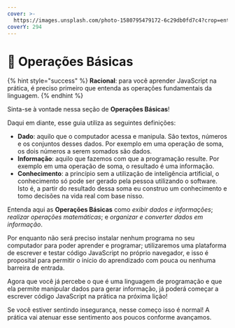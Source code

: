 ```yaml
---
cover: >-
  https://images.unsplash.com/photo-1580795479172-6c29db0fd7c4?crop=entropy&cs=srgb&fm=jpg&ixid=M3wxOTcwMjR8MHwxfHNlYXJjaHwxMHx8b3BlcmF0aW9uc3xlbnwwfHx8fDE2ODkwMDMxMTZ8MA&ixlib=rb-4.0.3&q=85
coverY: 294
---
```


# 👶 Operações Básicas

{% hint style="success" %}
**Racional**: para você aprender JavaScript na prática, é preciso primeiro que entenda as operações fundamentais da linguagem.
{% endhint %}

Sinta-se à vontade nessa seção de **Operações Básicas**!

Daqui em diante, esse guia utiliza as seguintes definições:

* **Dado**: aquilo que o computador acessa e manipula. São textos, números e os conjuntos desses dados. Por exemplo em uma operação de soma, os dois números a serem somados são dados.
* **Informação**: aquilo que fazemos com que a programação resulte. Por exemplo em uma operação de soma, o resultado é uma informação.
* **Conhecimento**: a princípio sem a utilização de inteligência artificial, o conhecimento só pode ser gerado pela pessoa utilizando o software. Isto é, a partir do resultado dessa soma eu construo um conhecimento e tomo decisões na vida real com base nisso.

Entenda aqui as **Operações Básicas** como _exibir dados e informações_; _realizar operações matemáticas_; e _organizar e converter dados em informação_.

Por enquanto não será preciso instalar nenhum programa no seu computador para poder aprender e programar; utilizaremos uma plataforma de escrever e testar código JavaScript no próprio navegador, e isso é proposital para permitir o início do aprendizado com pouca ou nenhuma barreira de entrada.

Agora que você já percebe o que é uma linguagem de programação e que ela permite manipular dados para gerar informação, já poderá começar a escrever código JavaScript na prática na próxima lição!

Se você estiver sentindo insegurança, nesse começo isso é normal! A prática vai atenuar esse sentimento aos poucos conforme avançamos.
